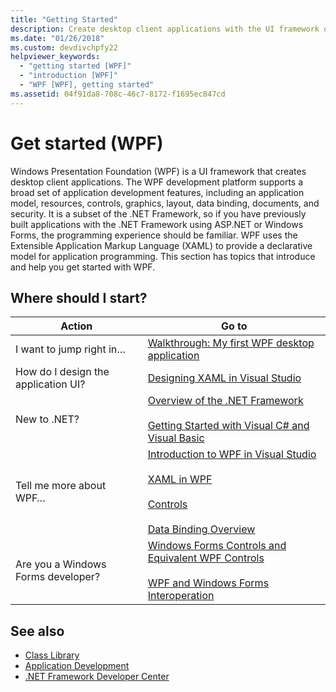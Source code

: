 ```yaml
---
title: "Getting Started"
description: Create desktop client applications with the UI framework of Windows Presentation Foundation (WPF), a subset of the .NET Framework.
ms.date: "01/26/2018"
ms.custom: devdivchpfy22
helpviewer_keywords: 
  - "getting started [WPF]"
  - "introduction [WPF]"
  - "WPF [WPF], getting started"
ms.assetid: 04f91da8-708c-46c7-8172-f1695ec847cd
---
```

# Get started (WPF)

Windows Presentation Foundation (WPF) is a UI framework that creates desktop client applications. The WPF development platform supports a broad set of application development features, including an application model, resources, controls, graphics, layout, data binding, documents, and security. It is a subset of the .NET Framework, so if you have previously built applications with the .NET Framework using ASP.NET or Windows Forms, the programming experience should be familiar. WPF uses the Extensible Application Markup Language (XAML) to provide a declarative model for application programming. This section has topics that introduce and help you get started with WPF.  
  
## Where should I start?  
  
| Action | Go to |  
|--------|-------|  
|I want to jump right in…|[Walkthrough: My first WPF desktop application](walkthrough-my-first-wpf-desktop-application.md)|  
|How do I design the application UI?|[Designing XAML in Visual Studio](/visualstudio/designers/designing-xaml-in-visual-studio)|  
|New to .NET?|[Overview of the .NET Framework](/dotnet/framework/get-started/overview)<br /><br /> [Getting Started with Visual C# and Visual Basic](/visualstudio/ide/quickstart-visual-basic-console)|  
|Tell me more about WPF…|[Introduction to WPF in Visual Studio](introduction-to-wpf-in-vs.md)<br /><br /> [XAML in WPF](../advanced/xaml-in-wpf.md)<br /><br /> [Controls](../controls/index.md)<br /><br /> [Data Binding Overview](../data/data-binding-overview.md)|  
|Are you a Windows Forms developer?|[Windows Forms Controls and Equivalent WPF Controls](../advanced/windows-forms-controls-and-equivalent-wpf-controls.md)<br /><br /> [WPF and Windows Forms Interoperation](../advanced/wpf-and-windows-forms-interoperation.md)|  
  
## See also

- [Class Library](../class-library-wpf.md)
- [Application Development](../app-development/index.md)
- [.NET Framework Developer Center](https://dotnet.microsoft.com)
